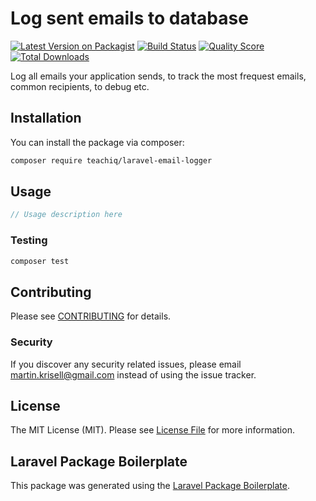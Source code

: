 # Log sent emails to database

[![Latest Version on Packagist](https://img.shields.io/packagist/v/teachiq/laravel-email-logger.svg?style=flat-square)](https://packagist.org/packages/teachiq/laravel-email-logger)
[![Build Status](https://img.shields.io/travis/teachiq/laravel-email-logger/master.svg?style=flat-square)](https://travis-ci.org/teachiq/laravel-email-logger)
[![Quality Score](https://img.shields.io/scrutinizer/g/teachiq/laravel-email-logger.svg?style=flat-square)](https://scrutinizer-ci.com/g/teachiq/laravel-email-logger)
[![Total Downloads](https://img.shields.io/packagist/dt/teachiq/laravel-email-logger.svg?style=flat-square)](https://packagist.org/packages/teachiq/laravel-email-logger)

Log all emails your application sends, to track the most frequest emails, common recipients, to debug etc.

## Installation

You can install the package via composer:

```bash
composer require teachiq/laravel-email-logger
```

## Usage

``` php
// Usage description here
```

### Testing

``` bash
composer test
```

## Contributing

Please see [CONTRIBUTING](CONTRIBUTING.md) for details.

### Security

If you discover any security related issues, please email martin.krisell@gmail.com instead of using the issue tracker.

## License

The MIT License (MIT). Please see [License File](LICENSE.md) for more information.

## Laravel Package Boilerplate

This package was generated using the [Laravel Package Boilerplate](https://laravelpackageboilerplate.com).